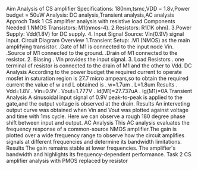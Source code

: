 Aim
  Analysis of CS amplifier
  Specifications: 180nm,tsmc,VDD = 1.8v,Power budget = 50uW
  Analysis: DC analysis,Transient analysis,AC analysis
Approch
Task 1
CS amplifier analysis with resistive load
Components Needed
  1.NMOS Transistors: M1(nmos-4).
  2.Resistors: R1(1K ohm).
  3.Power Supply: Vdd(1.8V) for DC supply.
  4. Input Signal Source: Vin(0.9V) signal input.
Circuit Diagram Overview
  1.Transient Setup:
     .M1 (NMOS) as the main amplifying transistor.
     .Gate of M1 is connected to the input node Vin.
     .Source of M1 connected to the ground.
     .Drain of M1 connected to the resistor.
  2. Biasing
    . Vin provides the input signal.
  3. Load Resistors
    . one terminal of resistor is connected to the drain of M1 and the other to Vdd.
DC Analysis
  According to the power budget the required current to operate mosfet in saturation region is 27.7 micro ampears,so to obtain the required current the value of w and L obtained is
     . w=1.7um
     . L=1.8um
Results
     . Vdd=1.8V
     . Vin=0.9V
     . Vout=1.777V
     . Id(M1)=27.737uA
     . Ig(M1)=0A
Transient Analysis
   A sinusoidal input signal of 0.9V peak-to-peak is applied to the gate,and the output voltage is observed at the drain.
Results
   An interveting output curve was obtained when Vin and Vout was plotted against voltage and time with 1ms cycle. Here we can observe a rough 180 degree phase shift between input and output.
AC Analysis
   This AC analysis evaluates the frequency response of a common-source NMOS amplifier.The gain is plotted over a wide frequency range to observe how the circuit amplifies signals at different frequencies and determine its bandwidth limitations.
Results
   The gain remains stable at lower frequencies.
   The amplifier's bandwidth and highlights its frequency-dependent performance.
Task 2 
CS amplifier analysis with PMOS replaced by resistor
     
     
